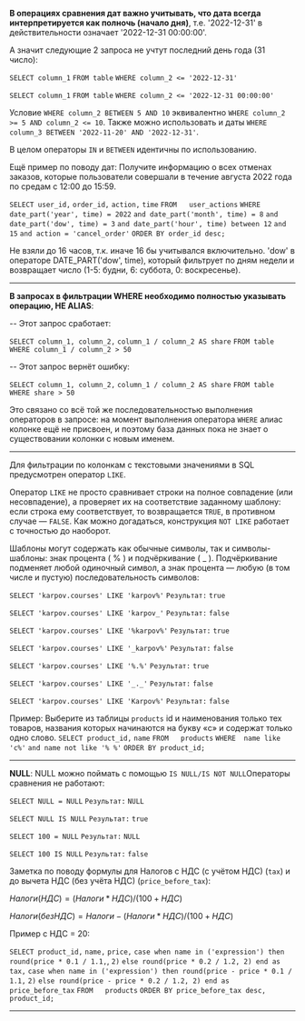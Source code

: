**В операциях сравнения дат важно учитывать, что дата всегда интерпретируется как полночь (начало дня)**, т.е. '2022-12-31' в действительности означает '2022-12-31 00:00:00'.

А значит следующие 2 запроса не учтут последний день года (31 число):

`SELECT column_1`
`FROM table`
`WHERE column_2 <= '2022-12-31'`

`SELECT column_1`
`FROM table`
`WHERE column_2 <= '2022-12-31 00:00:00'`


Условие `WHERE column_2 BETWEEN 5 AND 10` эквивалентно `WHERE column_2 >= 5 AND column_2 <= 10`.
Также можно использовать и даты `WHERE column_3 BETWEEN '2022-11-20' AND '2022-12-31'`.

В целом операторы `IN` и `BETWEEN` идентичны по использованию.


Ещё пример по поводу дат:
Получите информацию о всех отменах заказов, которые пользователи совершали в течение августа 2022 года по средам с 12:00 до 15:59.

`SELECT user_id,`
       `order_id,`
       `action,`
       `time`
`FROM   user_actions`
`WHERE  date_part('year', time) = 2022`
   `and date_part('month', time) = 8`
   `and date_part('dow', time) = 3`
   `and date_part('hour', time) between 12`
   `and 15`
   `and action = 'cancel_order'`
`ORDER BY order_id desc;`

Не взяли до 16 часов, т.к. иначе 16 бы учитывался включительно.
'dow' в операторе DATE_PART('dow', time), который фильтрует по дням недели и возвращает число (1-5: будни, 6: суббота, 0: воскресенье).

---

**В запросах в фильтрации WHERE необходимо полностью указывать операцию, НЕ ALIAS**:

-- Этот запрос сработает:

`SELECT column_1, column_2,` 
       `column_1 / column_2 AS share`
`FROM table`
`WHERE column_1 / column_2 > 50`


-- Этот запрос вернёт ошибку:

`SELECT column_1, column_2,` 
       `column_1 / column_2 AS share`
`FROM table`
`WHERE share > 50`

Это связано со всё той же последовательностью выполнения операторов в запросе: на момент выполнения оператора `WHERE` алиас колонке ещё не присвоен, и поэтому база данных пока не знает о существовании колонки с новым именем.

---

Для фильтрации по колонкам с текстовыми значениями в SQL предусмотрен оператор `LIKE`.

Оператор `LIKE` не просто сравнивает строки на полное совпадение (или несовпадение), а проверяет их на соответствие заданному шаблону: если строка ему соответствует, то возвращается `TRUE`, в противном случае — `FALSE`. Как можно догадаться, конструкция `NOT LIKE` работает с точностью до наоборот.

Шаблоны могут содержать как обычные символы, так и символы-шаблоны: знак процента ( % ) и подчёркивание ( _ ). Подчёркивание подменяет любой одиночный символ, а знак процента — любую (в том числе и пустую) последовательность символов:

`SELECT 'karpov.courses' LIKE 'karpov%'`
`Результат:`
`true`

`SELECT 'karpov.courses' LIKE 'karpov_'`
`Результат:`
`false`

`SELECT 'karpov.courses' LIKE '%karpov%'`
`Результат:`
`true`

`SELECT 'karpov.courses' LIKE '_karpov%'`
`Результат:`
`false`

`SELECT 'karpov.courses' LIKE '%.%'`
`Результат:`
`true`

`SELECT 'karpov.courses' LIKE '_._'`
`Результат:`
`false`

`SELECT 'karpov.courses' LIKE 'Karpov%'`
`Результат:`
`false`

Пример:
Выберите из таблицы `products` id и наименования только тех товаров, названия которых начинаются на букву «с» и содержат только одно слово.
`SELECT product_id,`
       `name`
`FROM   products`
`WHERE  name like 'с%'`
   `and name not like '% %'`
`ORDER BY product_id;`

---

**NULL**:
NULL можно поймать с помощью `IS NULL/IS NOT NULL`Операторы сравнения не работают:

`SELECT NULL = NULL`
`Результат:`
`NULL`

`SELECT NULL IS NULL`
`Результат:`
`true`

`SELECT 100 = NULL`
`Результат:`
`NULL`

`SELECT 100 IS NULL`
`Результат:`
`false`


Заметка по поводу формулы для Налогов с НДС (с учётом НДС) (`tax`) и до вычета НДС (без учёта НДС) (`price_before_tax`):

$Налоги(НДС) = (Налоги * НДС)/(100 + НДС)$ 

$Налоги(безНДС) = Налоги - (Налоги * НДС)/(100 + НДС)$ 

Пример с НДС = 20:

`SELECT product_id,`
       `name,`
       `price,`
       `case when name in ('expression') then round(price * 0.1 / 1.1,`, `2)`
            `else round(price * 0.2 / 1.2, 2) end as tax,`
       `case when name in ('expression') then round(price - price * 0.1 / 1.1,` `2)`
            `else round(price - price * 0.2 / 1.2, 2) end as price_before_tax`
`FROM   products`
`ORDER BY price_before_tax desc, product_id;`

---